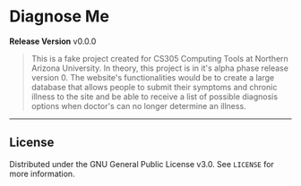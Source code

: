 # Diagnose Me

**Release Version** v0.0.0
> This is a fake project created for CS305 Computing Tools at Northern Arizona University. In theory, this project is in it's alpha phase release version 0. The website's functionalities would be to create a large database that allows people to submit their symptoms and chronic illness to the site and be able to receive a list of possible diagnosis options when doctor's can no longer determine an illness. 
<hr>

## License
Distributed under the GNU General Public License v3.0. See `LICENSE` for more information.
